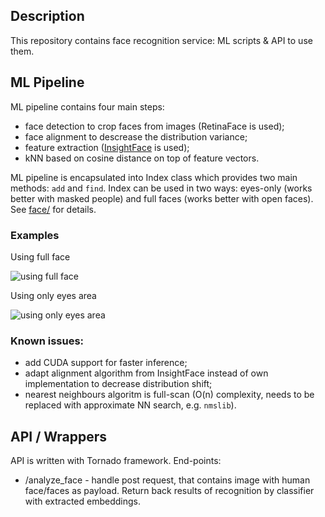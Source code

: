 ## Description
This repository contains face recognition service: ML scripts & API to use them.

## ML Pipeline
ML pipeline contains four main steps:
- face detection to crop faces from images (RetinaFace is used);
- face alignment to descrease the distribution variance; 
- feature extraction ([InsightFace](https://github.com/deepinsight/insightface) is used);
- kNN based on cosine distance on top of feature vectors. 

ML pipeline is encapsulated into Index class which provides two main methods: `add` and `find`. 
Index can be used in two ways: eyes-only (works better with masked people) and full faces (works better with open faces). See [face/](https://github.com/feanor-on-fire/face_recognition/tree/master/face) for details. 

### Examples 

Using full face

![using full face](https://github.com/feanor-on-fire/face_recognition/blob/master/match_full.jpg?raw=true)

Using only eyes area

![using only eyes area](https://github.com/feanor-on-fire/face_recognition/blob/master/match_eyes.jpg?raw=true)

### Known issues: 
- add CUDA support for faster inference; 
- adapt alignment algorithm from InsightFace instead of own implementation to decrease distribution shift; 
- nearest neighbours algoritm is full-scan (O(n) complexity, needs to be replaced with approximate NN search, e.g. `nmslib`).

## API / Wrappers 
API is written with Tornado framework.
End-points:
- /analyze_face - handle post request, that contains image with human face/faces as payload. Return back results of recognition by classifier with extracted embeddings.
